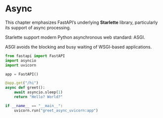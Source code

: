 # Async

This chapter emphasizes FastAPI’s underlying **Starlette** library, particularly its support of async processing.

Starlette support modern Python asynchronous web standard: ASGI.

ASGI avoids the blocking and busy waiting of WSGI-based applications.

```py filename="example.py"
from fastapi import FastAPI
import asyncio
import uvicorn

app = FastAPI()

@app.get("/hi")
async def greet():
    await asyncio.sleep(1)
    return "Hello? World?"

if __name__ == "__main__":
    uvicorn.run("greet_async_uvicorn:app")
```
